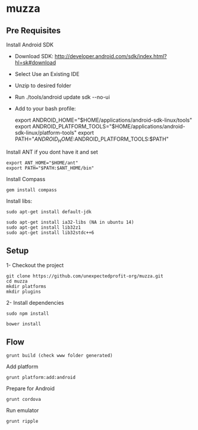 muzza
=====

## Pre Requisites

Install Android SDK

- Download SDK: http://developer.android.com/sdk/index.html?hl=sk#download
- Select Use an Existing IDE
- Unzip to desired folder
- Run ./tools/android update sdk --no-ui
- Add to your bash profile:

    export ANDROID_HOME="$HOME/applications/android-sdk-linux/tools"
    export ANDROID_PLATFORM_TOOLS="$HOME/applications/android-sdk-linux/platform-tools"
    export PATH="$ANDROID_HOME:$ANDROID_PLATFORM_TOOLS:$PATH"

Install ANT if you dont have it and set

    export ANT_HOME="$HOME/ant"
    export PATH="$PATH:$ANT_HOME/bin"

Install Compass

    gem install compass

Install libs:

    sudo apt-get install default-jdk

    sudo apt-get install ia32-libs (NA in ubuntu 14)
    sudo apt-get install lib32z1
    sudo apt-get install lib32stdc++6

## Setup

1- Checkout the project

    git clone https://github.com/unexpectedprofit-org/muzza.git
    cd muzza
    mkdir platforms
    mkdir plugins

2- Install dependencies

    sudo npm install

    bower install

## Flow

    grunt build (check www folder generated)

Add platform

    grunt platform:add:android

Prepare for Android

    grunt cordova

Run emulator

    grunt ripple


